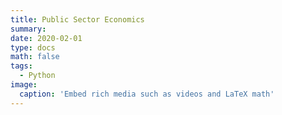```yaml
---
title: Public Sector Economics
summary: 
date: 2020-02-01
type: docs
math: false
tags:
  - Python
image:
  caption: 'Embed rich media such as videos and LaTeX math'
---
```



